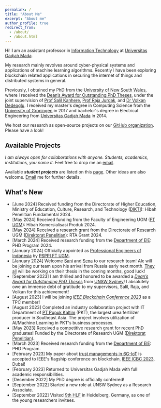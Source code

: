 ```yaml
---
permalink: /
title: "About Me"
excerpt: "About me"
author_profile: true
redirect_from: 
  - /about/
  - /about.html
---
```


Hi! I am an assistant professor in [Information Technology](https://jteti.ugm.ac.id/) at [Universitas Gadjah Mada](https://ugm.ac.id/en).

My research mainly revolves around cyber-physical systems and applications of machine learning algorithms. Recently I have been exploring blockchain related applications in securing the internet of things and distributed systems in general.

Previously, I obtained my PhD from the [University of New South Wales](https://www.unsw.edu.au/), where I received the [Dean’s Award for Outstanding PhD Theses](https://www.inside.unsw.edu.au/academic-excellence/deans-award-outstanding-phd-theses-recipients-announced), under the joint supervision of [Prof Salil Kanhere](https://salilkanhere.net/), [Prof Raja Jurdak](http://jurdak.com/), and [Dr Volkan Dedeoglu](https://people.csiro.au/D/V/volkan-dedeoglu). I received my master's degree in Computing Science from the [University of Groningen](https://www.rug.nl/) in 2017 and bachelor's degree in Electrical Engineering from [Universitas Gadjah Mada](https://ugm.ac.id/en) in 2014.

We host our research as open-source projects on our [GitHub organization](https://github.com/dteti-sys-rsch). Please have a look!

Available Projects
------------------
_I am always open for collaborations with anyone. Students, academics, institutions, you name it._ Feel free to drop me an [email](mailto:gdputra@ugm.ac.id).

Available _**student projects**_ are listed on this [page](https://gdputra.github.io/research/). Other ideas are also welcome. [Email](mailto:gdputra@ugm.ac.id) me for further details.

What's New
----------
- [June 2024] Received funding from the Directorate of Higher Education, Ministry of Education, Culture, Research, and Technology ([DIKTI](https://dikti.kemdikbud.go.id/)): Hibah Penelitian Fundamental 2024.
- [May 2024] Received funding from the Faculty of Engineering UGM ([FT UGM](https://ft.ugm.ac.id/)): Hibah Komersialisasi Produk 2024.
- [May 2024] Received a research grant from the Directorate of Research UGM ([Direktorat Penelitian](https://penelitian.ugm.ac.id/)): RTA Grant 2024.
- [March 2024] Received research funding from the [Department of EIE](https://jteti.ugm.ac.id/): PHD Program 2024.
- [January 2024] Officially appointed as [Professional Engineers of Indonesia](https://www.pii.or.id/) by [PSPPI FT UGM](https://psppi.ft.ugm.ac.id/).
- [January 2024]  Welcome [Sani](https://github.com/mufidussani) and [Sena](https://github.com/adyasena) to our research team! Ale will be joining our team upon his arrival from Russia early next month. [They all](https://github.com/orgs/dteti-sys-rsch/people) will be working on their thesis in the coming months, good luck!
- [September 2023] I am thrilled and honored to be awarded a _[Dean’s Award for Outstanding PhD Theses](https://www.inside.unsw.edu.au/academic-excellence/deans-award-outstanding-phd-theses-recipients-announced)_ from [UNSW Sydney](https://www.unsw.edu.au/)! I absolutely owe an immense debt of gratitude to my supervisors, Salil, Raja, and Volkan for this achievement!
- [August 2023] I will be joining *[IEEE Blockchain Conference 2023](https://ieee-cybermatics.org/2023/blockchain/)* as a TPC member!
- [August 2023] Completed an industry collaboration project with IT Department of [PT Pupuk Kaltim](https://www.pupukkaltim.com/) (PKT), the largest urea fertilizer producer in Southeast Asia. The project involves utilization of AI/Machine Learning in PKT's business processes.
- [May 2023] Received a competitive research grant for recent PhD graduates! Funded by the Directorate of Research UGM ([Direktorat Penelitian](https://penelitian.ugm.ac.id/)).
- [March 2023] Received research funding from the [Department of EIE](https://jteti.ugm.ac.id/): PHD Program.
- [February 2023] My paper about [trust managements in 6G-IoT](https://eprints.qut.edu.au/238213/1/Privacy_preserving_Trust_Management_ICBC_2023.pdf) is accepted to IEEE's flagship conference on blockchain, [IEEE ICBC 2023](https://icbc2023.ieee-icbc.org/), Dubai!
- [February 2023] Returned to Universitas Gadjah Mada with full academic responsibilities.
- [December 2022] My PhD degree is officially conferred!
- [September 2022] Started a new role at UNSW Sydney as a Research Associate.
- [September 2022] Visited [9th HLF](https://www.heidelberg-laureate-forum.org/) in Heidelberg, Germany, as one of the young researchers invitees.

